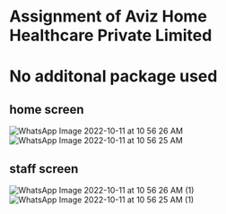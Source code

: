 # Assignment of Aviz Home Healthcare Private Limited

# No additonal package used

## home screen

![WhatsApp Image 2022-10-11 at 10 56 26 AM](https://user-images.githubusercontent.com/70930476/195000713-86727141-bfe1-45bc-b882-68c5a7bb8de8.jpeg)
![WhatsApp Image 2022-10-11 at 10 56 25 AM](https://user-images.githubusercontent.com/70930476/195000786-c7152098-49b9-4ad0-a367-662d6613f25c.jpeg)

## staff screen

![WhatsApp Image 2022-10-11 at 10 56 26 AM (1)](https://user-images.githubusercontent.com/70930476/195000871-f61d302f-3414-4f79-903b-093bf14019fb.jpeg)
![WhatsApp Image 2022-10-11 at 10 56 25 AM (1)](https://user-images.githubusercontent.com/70930476/195000880-1bed47d6-e15c-4c19-8b91-c98ed5022745.jpeg)
